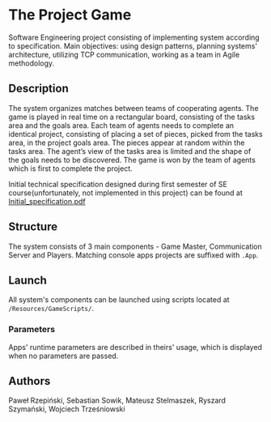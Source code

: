 # The Project Game

Software Engineering project consisting of implementing system according to specification. Main objectives: using design patterns, planning systems' architecture, utilizing TCP communication, working as a team in Agile methodology.

## Description

The system organizes matches between teams of cooperating agents. The game is played in real time on a rectangular board, consisting of the tasks area and the goals area. Each team of agents needs to complete an identical project, consisting of placing a set of pieces, picked from the tasks area, in the project goals area. The pieces appear at random within the tasks area. The agent’s view of the tasks area is limited and the shape of the goals needs to be discovered. The game is won by the team of agents which is first to complete the project.

Initial technical specification designed during first semester of SE course(unfortunately, not implemented in this project) can be found at [Initial_specification.pdf](Initial_specifcation.pdf)

## Structure

The system consists of 3 main components - Game Master, Communication Server and Players. Matching console apps projects are suffixed with `.App`.

## Launch

All system's components can be launched using scripts located at `/Resources/GameScripts/`.

### Parameters

Apps' runtime parameters are described in theirs' usage, which is displayed when no parameters are passed.

## Authors

Paweł Rzepiński, Sebastian Sowik, Mateusz Stelmaszek, Ryszard Szymański, Wojciech Trześniowski
